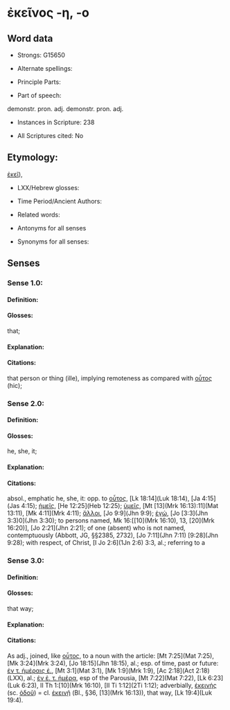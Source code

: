 # ἐκεῖνος -η, -ο

<!-- Status: S2=NeedsEdits -->
<!-- Lexica used for edits:   -->

## Word data

* Strongs: G15650

* Alternate spellings:



* Principle Parts: 


* Part of speech: 

demonstr. pron.
adj.
demonstr. pron.
adj.

* Instances in Scripture: 238

* All Scriptures cited: No

## Etymology: 

[ἐκεῖ]()), 

* LXX/Hebrew glosses: 


* Time Period/Ancient Authors: 


* Related words: 

* Antonyms for all senses

* Synonyms for all senses: 


## Senses 


### Sense  1.0: 

#### Definition: 

#### Glosses: 

that; 

#### Explanation: 


#### Citations: 

that person or thing (ille), implying remoteness as compared with [οὗτος]() (hic);

### Sense  2.0: 

#### Definition: 

#### Glosses: 

he, she, it; 

#### Explanation: 


#### Citations: 

absol., emphatic he, she, it: opp. to [οὗτος](), [Lk 18:14](Luk 18:14), [Ja 4:15](Jas 4:15); [ἡμεῖς](), [He 12:25](Heb 12:25); [ὑμεῖς](), [Mt [13](Mrk 16:13):11](Mat 13:11), [Mk 4:11](Mrk 4:11); [ἄλλοι](), [Jo 9:9](Jhn 9:9); [ἐγώ](), [Jo [3:3](Jhn 3:3)0](Jhn 3:30); to persons named, Mk 16:[[10](Mrk 16:10), 13, [20](Mrk 16:20)], [Jo 2:21](Jhn 2:21); of one (absent) who is not named, contemptuously (Abbott, JG, §§2385,   2732), [Jo 7:11](Jhn 7:11)  [9:28](Jhn 9:28); with respect, of Christ, [I Jo 2:6](1Jn 2:6)  3:3, al.; referring to a

### Sense  3.0: 

#### Definition: 

#### Glosses: 

that way; 

#### Explanation: 


#### Citations: 

As adj., joined, like [οὗτος](), to a noun with the article: [Mt 7:25](Mat 7:25), [Mk 3:24](Mrk 3:24), [Jo 18:15](Jhn 18:15), al.; esp. of time, past or future: [ἐν τ. ἡμέραις ἐ.](), [Mt 3:1](Mat 3:1), [Mk 1:9](Mrk 1:9), [Ac 2:18](Act 2:18) (LXX), al.; [ἐν ἐ. τ. ἡμέρᾳ](), esp of the Parousia, [Mt 7:22](Mat 7:22), [Lk 6:23](Luk 6:23), II Th 1:[10](Mrk 16:10), [II Ti 1:12](2Ti 1:12); adverbially, [ἐκεινής]() (sc. [ὁδοῦ]()) = cl. [ἐκεινῇ]() (Bl., §36, [13](Mrk 16:13)), that way, [Lk 19:4](Luk 19:4).
